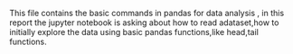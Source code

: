 This file contains the basic commands in pandas for data analysis , in this report the jupyter notebook is asking about how to read adataset,how to initially explore the data using basic pandas functions,like head,tail functions.
